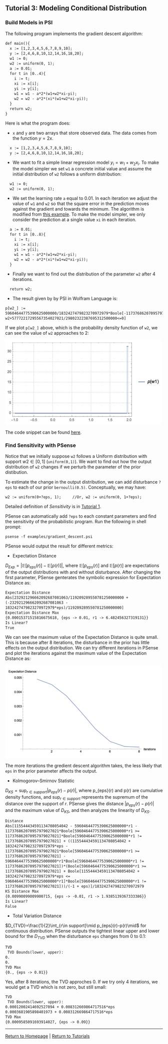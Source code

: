## Tutorial 3: Modeling Conditional Distribution

### Build Models in PSI

The following program implements the gradient descent algorithm:
```{d}
def main(){
  x := [1,2,3,4,5,6,7,8,9,10];
  y := [2,4,6,8,10,12,14,16,18,20];
  w1 := 0;
  w2 := uniform(0, 1);
  a := 0.01;
  for t in [0..4){
    i := t;
    xi := x[i];
    yi := y[i];
    w1 = w1 - a*2*(w1+w2*xi-yi);
    w2 = w2 - a*2*(xi*(w1+w2*xi-yi));
  }
  return w2;
}
```

Here is what the program does:

* `x` and `y` are two arrays that store observed data. The data comes from the function $y = 2x$.
```{d}
  x := [1,2,3,4,5,6,7,8,9,10];
  y := [2,4,6,8,10,12,14,16,18,20];
```

* We want to fit a simple linear regression model $y_i = w_1 + w_2x_i$. To make the model simpler we set `w1` a concrete initial value and assume the initial distribution of `w2` follows a uniform distribution:
```{d}
  w1 := 0;
  w2 := uniform(0, 1);
```

* We set the learning rate `a` equal to 0.01. In each iteration we adjust the value of `w1` and `w2` so that the square error in the prediction moves against the gradient and towards the minimum. The algorithm is modified from [this example](https://en.wikipedia.org/wiki/Stochastic_gradient_descent#Example).
To make the model simpler, we only consider the prediction at a single value `xi` in each iteration.
```{d}
  a := 0.01;
  for t in [0..8){
    i := t;
    xi := x[i];
    yi := y[i];
    w1 = w1 - a*2*(w1+w2*xi-yi);
    w2 = w2 - a*2*(xi*(w1+w2*xi-yi));
  }
```
* Finally we want to find out the distribution of the parameter `w2` after 4 iterations.
```{d}
  return w2;
```

* The result given by by PSI in Wolfram Language is:
```
p[w2_] := 59604644775390625000000/1832427479823270972979*Boole[-117376862070957979027021/59604644775390625000000+w2<=0]*Boole[-w2+57772217295567354027021/29802322387695312500000<=0]
```
If we plot `p[w2_]` above, which is the probability density function of `w2`, we can see the value of `w2` approaches to 2:

<img src="image/popl_gradient_descent_uniform.jpeg" alt="Drawing" style="width: 500px;"/>

The code snippet can be found [here](https://github.com/yekerr/PSense/blob/master/examples/gradient_descent.psi).

### Find Sensitivity with PSense

Notice that we initially suppose `w2` follows a Uniform distribution with support $w2\in [0,1]$ (`uniform(0,1)`).
We want to find out how the output distribution of `w2` changes if we perturb the parameter of the prior distibution. 

To estimate the change in the output distribution, we can add disturbance `?eps` to each of our prior `bernoulli(0.5)`. Conceptually, we may have:
```{d}
w2 := uniform(0+?eps, 1);     //Or, w2 := uniform(0, 1+?eps); 
```

Detailed definition of *Sensitivity* is in [Tutorial 1](tutorial_discrete_conditioning.html).

PSense can automatically add `?eps` to each constant parameters and find the sensitivity of the probabilistic program. 
Run the following in shell prompt:
```{shell}
psense -f examples/gradient_descent.psi
```

PSense would output the result for different metrics:

* Expectation Distance
    
$D_{Exp}=|\mathbb{E}[p_{eps}(r)]-\mathbb{E}[p(r)]|$, where
$\mathbb{E}[p_{eps}(r)]$ and $\mathbb{E}[p(r)]$ are expectations of the output distributions with and without disturbance. After changing the first parameter, PSense genterates the symbolic expression for Expectation Distance as:

```
Expectation Distance
Abs[232921296662092687081063/119209289550781250000000 + (-232921296662092687081063 - 1832427479823270972979*eps)/119209289550781250000000]
Expectation Distance Max
{0.00015371515816675618, {eps -> 0.01, r1 -> 6.482456327319131}}
Is Linear?
True
```
We can see the maximum value of the Expectation Distance is quite small. This is because after 8 iterations, the disturbance in the prior has little effects on the output distribution. We can try different iterations in PSense and plot the iterations against the maximum value of the Expectation Distance as:

<img src="image/popl_gradient_descent_iterations.png" alt="Drawing" align="center" style="width: 500px;"/>


The more iterations the gredient descent algorithm takes, the less likely that `eps` in the prior parameter affects the output. 

* Kolmogorov–Smirnov Statistic
    
$D_{KS}=\sup_{r\in support}|p_{eps}(r)-p(r)|$, where p_{eps}(r) and p(r) are cumulative density functions, and $\sup_{r\in support}$ represents the supremum of the distance over the support of $r$. PSense gives the distance $|p_{eps}(r)-p(r)|$ and the maximum value of $D_{KS}$, and then analyzes the linearity of $D_{KS}$.
```
Distance
Abs[115544434591134708054042 - 59604644775390625000000*r1 - 117376862070957979027021*Boole[59604644775390625000000*r1 >= 117376862070957979027021]*Boole[59604644775390625000000*r1 != 117376862070957979027021] + ((115544434591134708054042 + 1832427479823270972979*eps - 117376862070957979027021*Boole[59604644775390625000000*r1 >= 117376862070957979027021] - 59604644775390625000000*r1*Boole[59604644775390625000000*r1 != 117376862070957979027021])*(Boole[59604644775390625000000*r1 >= 117376862070957979027021] + Boole[115544434591134708054042 + 1832427479823270972979*eps <= 59604644775390625000000*r1]*Boole[59604644775390625000000*r1 != 117376862070957979027021]))/(-1 + eps)]/1832427479823270972979
KS Distance Max
{0.00990099009900715, {eps -> -0.01, r1 -> 1.9385139367333386}}
Is Linear?
False
```

* Total Variation Distance
    
$D_{TVD}=\frac{1}{2}\int_{r\in support}\mid p_{eps}(r)-p(r)\mid$ for continuous distribution.  PSense outputs the tightest linear upper and lower bound for the $D_{TVD}$ when the disturbance `eps` changes from 0 to 0.1:
    
```
TVD
 TVD Bounds(lower, upper):
0.
0.
TVD Max
{0., {eps -> 0.01}}
```

Yes, after 8 iterations, the TVD approches 0. If we try only 4 iterations, we would get a TVD which is not zero, but still small:

```
TVD
 TVD Bounds(lower, upper):
0.00012002414692527094 + 0.008312669864717516*eps
0.0003681905898401973 + 0.008312669864717516*eps
TVD Max
{0.0009585091693914027, {eps -> 0.09}}
```

***
[Return to Homepage](index.html) | [Return to Tutorials](tutorial.html)